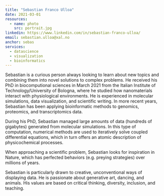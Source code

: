 ```yaml
---
title: "Sebastian Franco Ulloa"
date: 2021-03-01
resources:
  - name: photo
    src: portrait.jpg
linkedin: https://www.linkedin.com/in/sebastian-franco-ulloa/
email: sebastian.ulloa@xal.no
anchor: sebas
services:
  - datascience
  - visualization
  - bioinformatics
---
```

Sebastian is a curious person always looking to learn about 
new topics and combining them into novel solutions to complex 
problems. He received his PhD in biocomputional sciences in 
March 2021 from the Italian Institute of Technology/University 
of Bologna, where he studied how nanomaterials interact with 
physiological environments. He is experienced in molecular 
simulations, data visualization, and scientific writing. 
In more recent years, Sebastian has been applying bioinformatic 
methods to genomics, proteomics, and transcriptomics data.

<!--more-->

During his PhD, Sebastian managed large amounts of data 
(hundreds of gigabytes) generated from molecular simulations. 
In this type of computation, numerical methods are used to 
iteratively solve coupled differential equations, which in turn 
offers an atomic description of physicochemical processes.

When approaching a scientific problem, Sebastian looks 
for inspiration in Nature, which has perfected behaviors 
(e.g. preying strategies) over millions of years.

Sebastian is particularly drawn to creative, unconventional
ways of displaying data. He is passionate about generative art,
dancing, and animals. His values are based on critical thinking,
diversity, inclusion, and teaching.
